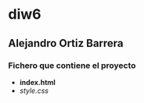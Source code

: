 # diw6

## Alejandro Ortiz Barrera ##

### Fichero que contiene el proyecto ###
- **index.html**
- *style.css*
